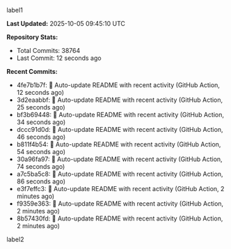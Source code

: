 
label1 
<!-- ACTIVITY_START -->
**Last Updated:** 2025-10-05 09:45:10 UTC

**Repository Stats:**
- Total Commits: 38764
- Last Commit: 12 seconds ago

**Recent Commits:**
- 4fe7b1b7f: 🤖 Auto-update README with recent activity (GitHub Action, 12 seconds ago)
- 3d2eaabbf: 🤖 Auto-update README with recent activity (GitHub Action, 25 seconds ago)
- bf3b69448: 🤖 Auto-update README with recent activity (GitHub Action, 34 seconds ago)
- dccc91d0d: 🤖 Auto-update README with recent activity (GitHub Action, 46 seconds ago)
- b811f4b54: 🤖 Auto-update README with recent activity (GitHub Action, 54 seconds ago)
- 30a96fa97: 🤖 Auto-update README with recent activity (GitHub Action, 74 seconds ago)
- a7c5ba5c8: 🤖 Auto-update README with recent activity (GitHub Action, 86 seconds ago)
- e3f7effc3: 🤖 Auto-update README with recent activity (GitHub Action, 2 minutes ago)
- f9359e363: 🤖 Auto-update README with recent activity (GitHub Action, 2 minutes ago)
- 8b57430fd: 🤖 Auto-update README with recent activity (GitHub Action, 2 minutes ago)
<!-- ACTIVITY_END -->

label2
